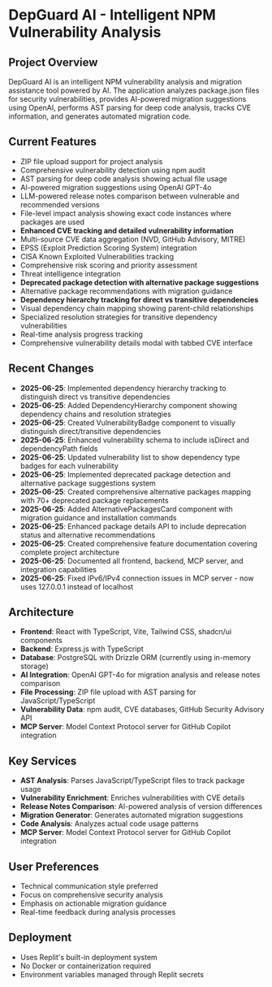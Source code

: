 # DepGuard AI - Intelligent NPM Vulnerability Analysis

## Project Overview
DepGuard AI is an intelligent NPM vulnerability analysis and migration assistance tool powered by AI. The application analyzes package.json files for security vulnerabilities, provides AI-powered migration suggestions using OpenAI, performs AST parsing for deep code analysis, tracks CVE information, and generates automated migration code.

## Current Features
- ZIP file upload support for project analysis
- Comprehensive vulnerability detection using npm audit
- AST parsing for deep code analysis showing actual file usage
- AI-powered migration suggestions using OpenAI GPT-4o
- LLM-powered release notes comparison between vulnerable and recommended versions
- File-level impact analysis showing exact code instances where packages are used
- **Enhanced CVE tracking and detailed vulnerability information**
- Multi-source CVE data aggregation (NVD, GitHub Advisory, MITRE)
- EPSS (Exploit Prediction Scoring System) integration
- CISA Known Exploited Vulnerabilities tracking
- Comprehensive risk scoring and priority assessment
- Threat intelligence integration
- **Deprecated package detection with alternative package suggestions**
- Alternative package recommendations with migration guidance
- **Dependency hierarchy tracking for direct vs transitive dependencies**
- Visual dependency chain mapping showing parent-child relationships
- Specialized resolution strategies for transitive dependency vulnerabilities
- Real-time analysis progress tracking
- Comprehensive vulnerability details modal with tabbed CVE interface

## Recent Changes
- **2025-06-25**: Implemented dependency hierarchy tracking to distinguish direct vs transitive dependencies
- **2025-06-25**: Added DependencyHierarchy component showing dependency chains and resolution strategies
- **2025-06-25**: Created VulnerabilityBadge component to visually distinguish direct/transitive dependencies
- **2025-06-25**: Enhanced vulnerability schema to include isDirect and dependencyPath fields
- **2025-06-25**: Updated vulnerability list to show dependency type badges for each vulnerability
- **2025-06-25**: Implemented deprecated package detection and alternative package suggestions system
- **2025-06-25**: Created comprehensive alternative packages mapping with 70+ deprecated package replacements
- **2025-06-25**: Added AlternativePackagesCard component with migration guidance and installation commands
- **2025-06-25**: Enhanced package details API to include deprecation status and alternative recommendations
- **2025-06-25**: Created comprehensive feature documentation covering complete project architecture
- **2025-06-25**: Documented all frontend, backend, MCP server, and integration capabilities
- **2025-06-25**: Fixed IPv6/IPv4 connection issues in MCP server - now uses 127.0.0.1 instead of localhost

## Architecture
- **Frontend**: React with TypeScript, Vite, Tailwind CSS, shadcn/ui components
- **Backend**: Express.js with TypeScript
- **Database**: PostgreSQL with Drizzle ORM (currently using in-memory storage)
- **AI Integration**: OpenAI GPT-4o for migration analysis and release notes comparison
- **File Processing**: ZIP file upload with AST parsing for JavaScript/TypeScript
- **Vulnerability Data**: npm audit, CVE databases, GitHub Security Advisory API
- **MCP Server**: Model Context Protocol server for GitHub Copilot integration

## Key Services
- **AST Analysis**: Parses JavaScript/TypeScript files to track package usage
- **Vulnerability Enrichment**: Enriches vulnerabilities with CVE details
- **Release Notes Comparison**: AI-powered analysis of version differences
- **Migration Generator**: Generates automated migration suggestions
- **Code Analysis**: Analyzes actual code usage patterns
- **MCP Server**: Model Context Protocol server for GitHub Copilot integration

## User Preferences
- Technical communication style preferred
- Focus on comprehensive security analysis
- Emphasis on actionable migration guidance
- Real-time feedback during analysis processes

## Deployment
- Uses Replit's built-in deployment system
- No Docker or containerization required
- Environment variables managed through Replit secrets